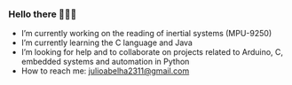 ### Hello there 🤔🤔🤔



- I’m currently working on the reading of inertial systems (MPU-9250)
- I’m currently learning the C language and Java
- I’m looking for help and to collaborate on projects related to Arduino, C, embedded systems and automation in Python                                               
- How to reach me: julioabelha2311@gmail.com
                                                                               
